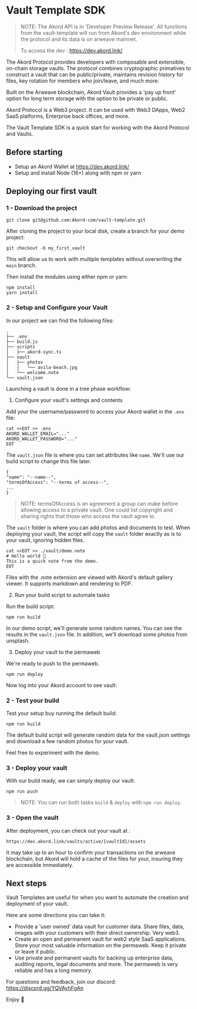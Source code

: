 # Vault Template SDK

> NOTE: The Akord API is in 'Developer Preview Release'. All functions from the vault-template will run from Akord's dev environment while the protocol and its data is on arweave mainnet.
>
> To access the dev : https://dev.akord.link/

The Akord Protocol provides developers with composable and extensible, on-chain storage vaults. The protocol combines cryptographic primatives to construct a vault that can be public/private, maintains revision history for files, key rotation for members who join/leave, and much more.

Built on the Arweave blockchain, Akord Vault provides a 'pay up front' option for long term storage with the option to be private or public.

Akord Protocol is a Web3 project. It can be used with Web3 DApps, Web2 SaaS platforms, Enterprise back offices, and more.

The Vault Template SDK is a quick start for working with the Akord Protocol and Vaults.

## Before starting

- Setup an Akord Wallet at https://dev.akord.link/
- Setup and install Node (16+) along with npm or yarn

## Deploying our first vault

### 1 - Download the project

```
git clone git@github.com:Akord-com/vault-template.git
```

After cloning the project to your local disk, create a branch for your demo project:

```
git checkout -b my_first_vault
```

This will allow us to work with multiple templates without overwriting the `main` branch.

Then install the modules using either npm or yarn:

```
npm install
yarn install
```

### 2 - Setup and Configure your Vault

In our project we can find the following files:

```
.
├── .env
├── build.js
├── scripts
│   ├── akord-sync.ts
├── vault
│   ├── photos
│   │   └── avila-beach.jpg
│   └── welcome.note
└── vault.json
```

Launching a vault is done in a tree phase workflow:

1. Configure your vault's settings and contents

Add your the username/password to access your Akord wallet in the `.env` file:

```
cat <<EOT >> .env
AKORD_WALLET_EMAIL="..."
AKORD_WALLET_PASSWORD="..."
EOT
```

The `vault.json` file is where you can set attributes like `name`. We'll use our build script to change this file later.

```
{
"name": "--name--",
"termsOfAccess": "--terms of access--",
...
}
```

> NOTE: termsOfAccess is an agreement a group can make before allowing access to a private vault. One could list copyright and sharing rights that those who access the vault agree to.

The `vault` folder is where you can add photos and documents to test. When deploying your vault, the script will copy the `vault` folder exactly as is to your vault, ignoring hidden files.

```
cat <<EOT >> ./vault/demo.note
# Hello world 🌈
This is a quick note from the demo.
EOT
```

Files with the .note extension are viewed with Akord's default gallery viewer. It supports markdown and rendering to PDF.

2. Run your build script to automate tasks

Run the build script:

```
npm run build
```

In our demo script, we'll generate some random names. You can see the results in the `vault.json` file. In addition, we'll download some photos from unsplash.

3. Deploy your vault to the permaweb

We're ready to push to the permaweb.

```
npm run deploy
```

Now log into your Akord account to see vault:

### 2 - Test your build

Test your setup buy running the default build:

```
npm run build
```

The default build script will generate random data for the vault.json settings and download a few random photos for your vault.

Feel free to experiment with the demo.

### 3 - Deploy your vault

With our build ready, we can simply deploy our vault:

```
npm run push
```

> NOTE: You can run both tasks `build` & `deploy` with `npm run deploy`.

### 3 - Open the vault

After deployment, you can check out your vault at :

```
https://dev.akord.link/vaults/active/{vaultId}/assets
```

It may take up to an hour to confirm your transactions on the arweave blockchain, but Akord will hold a cache of the files for your, insuring they are accessible immediately.

## Next steps

Vault Templates are useful for when you want to automate the creation and deployment of your vault.

Here are some directions you can take it:

- Provide a 'user owned' data vault for customer data. Share files, data, images with your customers with their direct ownership. Very web3.
- Create an open and permanent vault for web2 style SaaS applications. Store your most valuable information on the permaweb. Keep it private or leave it public.
- Use private and permanent vaults for backing up enterprise data, auditing reports, legal documents and more. The permaweb is very reliable and has a long memory.

For questions and feedback, join our discord: https://discord.gg/YQVAyhFgAn

Enjoy 🌟
